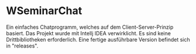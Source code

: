 # WSeminarChat

Ein einfaches Chatprogramm, welches auf dem Client-Server-Prinzip basiert. Das Projekt wurde mit Intellj IDEA verwirklicht. Es sind keine Drittbibliotheken erforderlich. Eine fertige ausführbare Version befindet sich in "releases".
